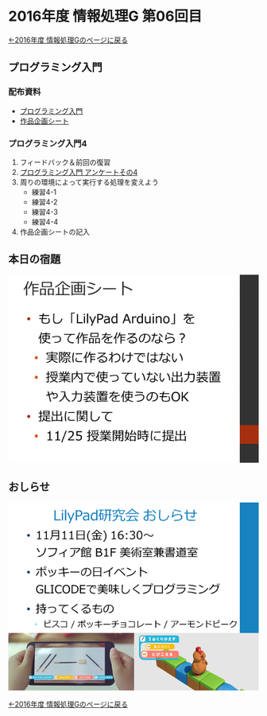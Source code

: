 #  2016年度 情報処理G 第06回目

[←2016年度 情報処理Gのページに戻る](#!lecture/2016infoG.md)

## プログラミング入門

### 配布資料

- [プログラミング入門](programming.pdf)
- [作品企画シート](06/planningSheet.pdf)

### プログラミング入門4

1. フィードバック＆前回の復習
2. [プログラミング入門 アンケートその4](https://goo.gl/forms/msFCUHwyylN5JsAm2)
3. 周りの環境によって実行する処理を変えよう
	- 練習4-1
	- 練習4-2
	- 練習4-3
	- 練習4-4
4. 作品企画シートの記入

## 本日の宿題

![](06/kadai01.png)

## おしらせ

![](05/info.png)

[←2016年度 情報処理Gのページに戻る](#!lecture/2016infoG.md)